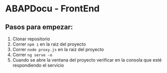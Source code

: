 # ABAPDocu - FrontEnd
## Pasos para empezar:
1. Clonar repositorio
2. Correr `npm i` en la raiz del proyecto
3. Correr `node proxy.js` en la raiz del proyecto
4. Correr `ng serve -o`
5. Cuando se abre la ventana del proyecto verificar en la consola que esté respondiendo el servicio
